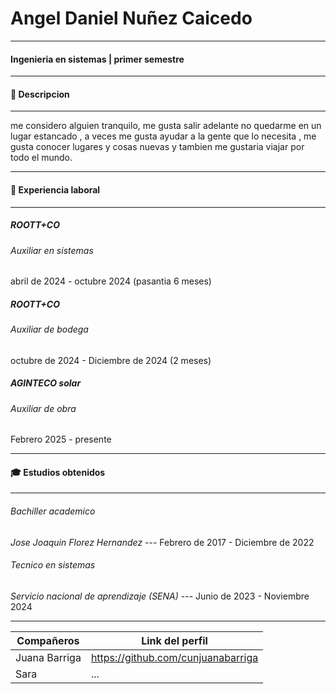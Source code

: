 # Angel Daniel Nuñez Caicedo
---
#### Ingenieria en sistemas | primer semestre

---
#### 👤 Descripcion
---
me considero alguien tranquilo, me gusta salir adelante no quedarme en un lugar estancado , a veces me gusta ayudar a la gente que lo necesita , me gusta conocer lugares y cosas nuevas y tambien me gustaria viajar por todo el mundo.

---
#### 💼 Experiencia laboral
---
##### ROOTT+CO
###### Auxiliar en sistemas
abril de 2024 - octubre 2024 (pasantia 6 meses)
##### ROOTT+CO
###### Auxiliar de bodega
octubre de 2024 - Diciembre de 2024 (2 meses)
##### AGINTECO solar 
###### Auxiliar de obra
Febrero 2025 - presente 

---
#### 🎓 Estudios obtenidos
---
######  Bachiller academico
*Jose Joaquin Florez Hernandez*  --- Febrero de 2017 - Diciembre de 2022
###### Tecnico en sistemas
*Servicio nacional de aprendizaje (SENA)* --- Junio de 2023 - Noviembre 2024

---

| Compañeros | Link del perfil |
| ------ | ------ |
| Juana Barriga | https://github.com/cunjuanabarriga |
| Sara |... |

